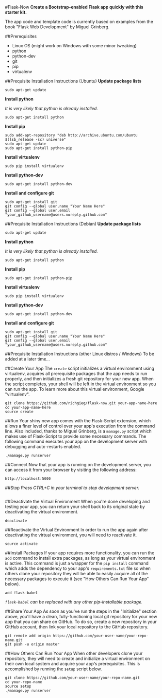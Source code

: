 #Flask-Now
**Create a Bootstrap-enabled Flask app quickly with this starter kit.**

The app
code and template code is currently based on examples from the book
"Flask Web Development" by Miguel Grinberg.


##Prerequisites
- Linux OS (might work on Windows with some minor tweaking)
- python
- python-dev
- git
- pip
- virtualenv


##Prequisite Installation Instructions (Ubuntu)
**Update package lists**
```
sudo apt-get update
```

**Install python**

*It is very likely that python is already installed.*
```
sudo apt-get install python
```

**Install pip**
```
sudo add-apt-repository "deb http://archive.ubuntu.com/ubuntu $(lsb_release -sc) universe"
sudo apt-get update
sudo apt-get install python-pip
```

**Install virtualenv**
```
sudo pip install virtualenv
```

**Install python-dev**
```
sudo apt-get install python-dev
```

**Install and configure git**
```
sudo apt-get install git
git config --global user.name "Your Name Here"
git config --global user.email "your_github_username@users.noreply.github.com"
```


##Prequisite Installation Instructions (Debian)
**Update package lists**
```
sudo apt-get update
```

**Install python**

*It is very likely that python is already installed.*
```
sudo apt-get install python
```

**Install pip**
```
sudo apt-get install python-pip
```

**Install virtualenv**
```
sudo pip install virtualenv
```

**Install python-dev**
```
sudo apt-get install python-dev
```

**Install and configure git**
```
sudo apt-get install git
git config --global user.name "Your Name Here"
git config --global user.email "your_github_username@users.noreply.github.com"
```


##Prequisite Installation Instructions (other Linux distros / Windows)
To be added at a later time...


##Create Your App
The ```create``` script initializes a virtual environment using virtualenv,
acquires all prerequisite packages that the app needs to run properly, and
then initializes a fresh git repository for your new app. When the script
completes, your shell will be left in the virtual environment so you can
run the app. To learn more about this virtual environment, Google "virtualenv".
```
git clone https://github.com/richgieg/flask-now.git your-app-name-here
cd your-app-name-here
source create
```


##Run
Your shiny new app comes with the Flask-Script extension, which allows a
finer level of control over your app's execution from the command line. Also
included, thanks to Miguel Grinberg, is a ```manage.py``` script which makes
use of Flask-Script to provide some necessary commands. The
following command executes your app on the development server with debugging
and auto-restarts enabled.
```
./manage.py runserver
```


##Connect
Now that your app is running on the development server, you can access it
from your browser by visiting the following address:
```
http://localhost:5000
```


##Stop
*Press CTRL+C in your terminal to stop development server.*
```
```


##Deactivate the Virtual Environment
When you're done developing and testing your app, you can return your shell
back to its original state by deactivating the virtual environment.
```
deactivate
```


##Reactivate the Virtual Environment
In order to run the app again after deactivating the virtual environment, you
will need to reactivate it.
```
source activate
```


##Install Packages
If your app requires more functionality, you can run the ```add``` command to 
install extra packages, as long as your virtual environment is active. This
command is just a wrapper for the ```pip install``` command which adds the
dependency to your app's ```requirements.txt``` file so when others
clone your repository they will be able to easily acquire all of the necessary
packages to execute it (see "How Others Can Run Your App" below).
```
add flask-babel
```
*```flask-babel``` can be replaced with any other pip-installable package.*

##Share Your App
As soon as you've run the steps in the "Initialize" section above, you'll have a clean,
fully-functioning local git repository for your new app that you can share on GitHub.
To do so, create a new repository in your GitHub account, then link your local
repository to the GitHub repository.
```
git remote add origin https://github.com/your-user-name/your-repo-name.git
git push -u origin master
```

##How Others Can Run Your App
When other developers clone your repository, they will need to create and initialize a
virtual environment on their own local system and acquire your app's prerequisites. This
is accomplished by running the ```setup``` script below.
```
git clone https://github.com/your-user-name/your-repo-name.git
cd your-repo-name
source setup
./manage.py runserver
```
